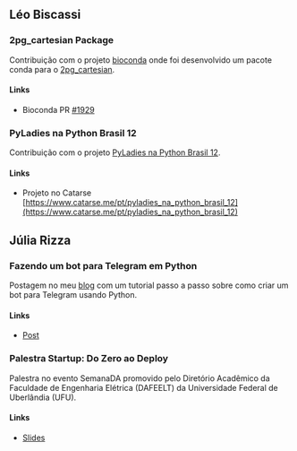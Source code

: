## Léo Biscassi
### 2pg_cartesian Package
Contribuição com o projeto [bioconda](https://github.com/bioconda/bioconda-recipes) onde foi desenvolvido um pacote conda para o [2pg_cartesian](https://github.com/rodrigofaccioli/2pg_cartesian).
#### Links
* Bioconda PR [#1929](https://github.com/bioconda/bioconda-recipes/pull/1929)

### PyLadies na Python Brasil 12
Contribuição com o projeto [PyLadies na Python Brasil 12](https://www.catarse.me/pt/pyladies_na_python_brasil_12).
#### Links
* Projeto no Catarse [https://www.catarse.me/pt/pyladies_na_python_brasil_12](https://www.catarse.me/pt/pyladies_na_python_brasil_12)

## Júlia Rizza
### Fazendo um bot para Telegram em Python
Postagem no meu [blog](http://juliarizza.wordpress.com) com um tutorial passo a passo sobre como criar um bot para Telegram usando Python.
#### Links
* [Post](https://juliarizza.wordpress.com/2016/08/06/fazendo-um-bot-para-telegram-em-python/)

### Palestra Startup: Do Zero ao Deploy
Palestra no evento SemanaDA promovido pelo Diretório Acadêmico da Faculdade de Engenharia Elétrica (DAFEELT) da Universidade Federal de Uberlândia (UFU).
#### Links
* [Slides](http://slides.com/juliarizza/startup-do-zero-ao-deploy#/)
